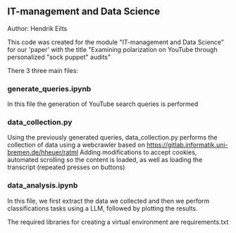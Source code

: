 ## IT-management and Data Science 

Author: Hendrik Eilts

This code was created for the module "IT-management and Data Science" for our 'paper' with the title "Examining polarization on YouTube through personalized "sock
puppet" audits"

There 3 three main files:

### generate_queries.ipynb

In this file the generation of YouTube search queries is performed

### data_collection.py

Using the previously generated queries, data_collection.py performs the collection of data using a webcrawler based on https://gitlab.informatik.uni-bremen.de/hheuer/ratml
Adding modifications to accept cookies, automated scrolling so the content is loaded, as well as loading the transcript (repeated presses on buttons)

### data_analysis.ipynb

In this file, we first extract the data we collected and then we perform classifications tasks using a LLM,
followed by plotting the results.



The required libraries for creating a virtual environment are requirements.txt
